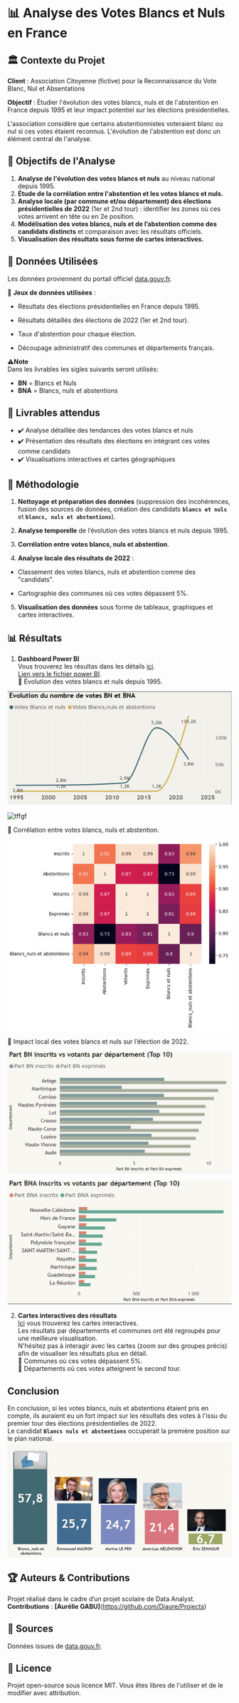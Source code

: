 # 📊 **Analyse des Votes Blancs et Nuls en France**

## 🏛 **Contexte du Projet**

**Client** : Association Citoyenne (fictive) pour la Reconnaissance du Vote Blanc, Nul et Absentations

**Objectif** : Étudier l'évolution des votes blancs, nuls et de l'abstention en France depuis 1995 et leur impact potentiel sur les élections présidentielles.

L'association considère que certains abstentionnistes voteraient blanc ou nul si ces votes étaient reconnus. L'évolution de l'abstention est donc un élément central de l'analyse.

## 🎯 **Objectifs de l'Analyse**

1. **Analyse de l'évolution des votes blancs et nuls** au niveau national depuis 1995.
2. **Étude de la corrélation entre l'abstention et les votes blancs et nuls.** 
3. **Analyse locale (par commune et/ou département) des élections présidentielles de 2022** (1er et 2nd tour) : identifier les zones où ces votes arrivent en tête ou en 2e position.
4. **Modélisation des votes blancs, nuls et de l’abstention comme des candidats distincts** et comparaison avec les résultats officiels. 
5. **Visualisation des résultats sous forme de cartes interactives.**


## 📂 **Données Utilisées**  

Les données proviennent du portail officiel [data.gouv.fr](https://www.data.gouv.fr/fr/pages/donnees-des-elections/).

📌 **Jeux de données utilisées** :

* Résultats des élections présidentielles en France depuis 1995.<br>

* Résultats détaillés des élections de 2022 (1er et 2nd tour).<br>

* Taux d'abstention pour chaque élection.<br>

* Découpage administratif des communes et départements français.<br>

⚠️**Note**<br>
Dans les livrables les sigles suivants seront utilisés:<br>
* **BN** = Blancs et Nuls<br>
* **BNA** = Blancs, nuls et abstentions<br>

## 📌 Livrables attendus  

* ✔️ Analyse détaillée des tendances des votes blancs et nuls <br>
* ✔️ Présentation des résultats des élections en intégrant ces votes comme candidats <br>
* ✔️ Visualisations interactives et cartes géographiques<br>

## 📑 Méthodologie

1. **Nettoyage et préparation des données** (suppression des incohérences, fusion des sources de données, création des candidats **`blancs et nuls`** et **`blancs, nuls et abstentions`**).

2. **Analyse temporelle** de l’évolution des votes blancs et nuls depuis 1995.

3. **Corrélation entre votes blancs, nuls et abstention**.

4. **Analyse locale des résultats de 2022** :

* Classement des votes blancs, nuls et abstention comme des "candidats".

* Cartographie des communes où ces votes dépassent 5%.

5. **Visualisation des données** sous forme de tableaux, graphiques et cartes interactives.<br>

## 📊 Résultats

1. **Dashboard Power BI**<br>
Vous trouverez les résultas dans les détails [ici](https://github.com/Diaure/Mission-Data/blob/main/Dashboard/Mission_DATA-Dashboard.pdf).<br>
[Lien vers le fichier power BI](https://github.com/Diaure/Mission-Data/blob/main/Dashboard/Dashboard.pbix).<br>
🔹 Évolution des votes blancs et nuls depuis 1995.<br>

![tffgf](https://github.com/Diaure/Mission-Data/blob/main/Images/Evolution%20nombre%20de%20votes%20BN%20et%20BNA.PNG) <br>

![tffgf](https://github.com/Diaure/Mission-Data/blob/main/Images/Evolution%20part%20BNA%20inscrits%20votants%20exprim%C3%A9s.PNG) <br>

🔹 Corrélation entre votes blancs, nuls et abstention.<br>

![tffgf](https://github.com/Diaure/Mission-Data/blob/main/Images/correlation.PNG) <br>

🔹 Impact local des votes blancs et nuls sur l’élection de 2022.<br>

![tffgf](https://github.com/Diaure/Mission-Data/blob/main/Images/Impact%20local%20votes%20BN.PNG) <br>

![tffgf](https://github.com/Diaure/Mission-Data/blob/main/Images/Impact%20local%20votes%20BNA.PNG) <br>

2. **Cartes interactives des résultats**<br>
[Ici](https://mission-data-cartographies.streamlit.app/) vous trouverez les cartes interactives.<br>
Les résultats par départements et communes ont été regroupés pour une meilleure visualisation.<br>
N'hésitez pas à interagir avec les cartes (zoom sur des groupes précis) afin de visualiser les résultats plus en détail.<br>
🔹 Communes où ces votes dépassent 5%.<br>
🔹 Départements où ces votes atteignent le second tour.<br>

## **Conclusion** <br>
En conclusion, si les votes blancs, nuls et abstentions étaient pris en compte, ils auraient eu un fort impact sur les résultats des votes à l'issu du premier tour des élections présidentielles de 2022.<br>
Le candidat **`Blancs nuls et abstentions`** occuperait la première position sur le plan national.<br>
![image](https://github.com/Diaure/Mission-Data/blob/main/Images/classement.PNG)<br>

## 🏆 **Auteurs & Contributions**

Projet réalisé dans le cadre d’un projet scolaire de Data Analyst.<br>
**Contributions** : **[Aurélie GABU]**(https://github.com/Diaure/Projects)

## 📌 Sources

Données issues de [data.gouv.fr](https://www.data.gouv.fr/fr/pages/donnees-des-elections/).

## 📜 Licence

Projet open-source sous licence MIT. Vous êtes libres de l'utiliser et de le modifier avec attribution.  
